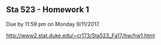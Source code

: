Sta 523 - Homework 1
-------------

Due by 11:59 pm on Monday 9/11/2017.

http://www2.stat.duke.edu/~cr173/Sta523_Fa17/hw/hw1.html